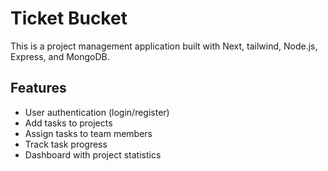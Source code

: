 # Ticket Bucket

This is a project management application built with Next, tailwind, Node.js, Express, and MongoDB.

## Features

- User authentication (login/register)
- Add tasks to projects
- Assign tasks to team members
- Track task progress
- Dashboard with project statistics


  
